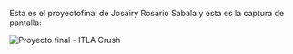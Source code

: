 Esta es el proyectofinal de Josairy Rosario Sabala y esta es la captura de pantalla:

![Proyecto final - ITLA Crush](<img width="1406" height="791" alt="image" src="https://github.com/user-attachments/assets/fb4113e8-aaf8-427b-8ce5-265c3d0974bc" />)
